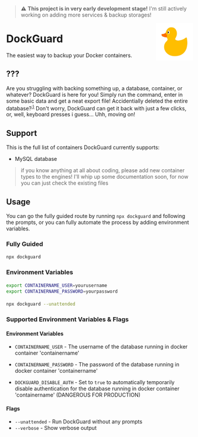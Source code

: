 > :warning: **This project is in very early development stage!** I'm still actively working on adding more services & backup storages!


<img src="https://github.com/daanschenkel/DockGuard/blob/main/logo.png?raw=true" width="100" height="100" align="right" />

# DockGuard

The easiest way to backup your Docker containers.

## ???
Are you struggling with backing something up, a database, container, or whatever?
DockGuard is here for you! Simply run the command, enter in some basic data and get a neat export file!
Accidentially deleted the entire database?<sup>[:)](https://www.youtube.com/watch?v=tLdRBsuvVKc)</sup> Don't worry, DockGuard can get it back with just a few clicks, or, well, keyboard presses i guess... Uhh, moving on!

## Support
This is the full list of containers DockGuard currently supports:
- MySQL database
> if you know anything at all about coding, please add new container types to the engines! I'll whip up some documentation soon, for now you can just check the existing files

## Usage

You can go the fully guided route by running `npx dockguard` and following the prompts, or you can fully automate the process by adding environment variables.

### Fully Guided

```bash
npx dockguard
```

### Environment Variables

```bash
export CONTAINERNAME_USER=yourusername
export CONTAINERNAME_PASSWORD=yourpassword

npx dockguard --unattended
```

### Supported Environment Variables & Flags

#### Environment Variables

- `CONTAINERNAME_USER` - The username of the database running in docker container 'containername'

- `CONTAINERNAME_PASSWORD` - The password of the database running in docker container 'containername'

- `DOCKGUARD_DISABLE_AUTH` - Set to `true` to automatically temporarily disable authentication for the database running in docker container 'containername' (DANGEROUS FOR PRODUCTION)

#### Flags

- `--unattended` - Run DockGuard without any prompts
- `--verbose` - Show verbose output

